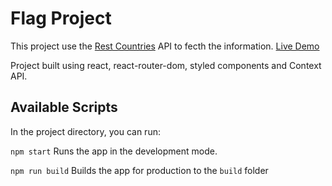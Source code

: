 # Flag Project

This project use the [Rest Countries](https://restcountries.eu) API to fecth the information. [Live Demo](https://zajithcorro.github.io/flag-project/)

Project built using react, react-router-dom, styled components and Context API.

## Available Scripts

In the project directory, you can run:

`npm start` Runs the app in the development mode.<br />

`npm run build` Builds the app for production to the `build` folder
